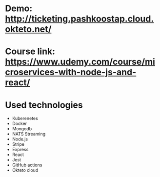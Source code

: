 # Demo: http://ticketing.pashkoostap.cloud.okteto.net/

# Course link: https://www.udemy.com/course/microservices-with-node-js-and-react/

# Used technologies
- Kuberenetes
- Docker
- Mongodb
- NATS Streaming
- Node.js
- Stripe
- Express
- React
- Jest
- GitHub actions
- Okteto cloud